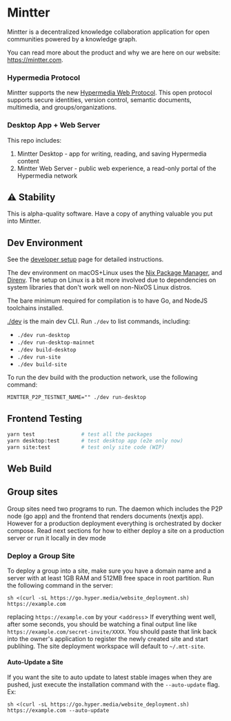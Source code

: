 # Mintter

Mintter is a decentralized knowledge collaboration application for open
communities powered by a knowledge graph.

You can read more about the product and why we are here on our website:
https://mintter.com.

### Hypermedia Protocol

Mintter supports the new [Hypermedia Web Protocol](https://hyper.media/). This
open protocol supports secure identities, version control, semantic documents, multimedia,
and groups/organizations.

### Desktop App + Web Server

This repo includes:

1. Mintter Desktop - app for writing, reading, and saving Hypermedia content
2. Mintter Web Server - public web experience, a read-only portal of the Hypermedia network

## ⚠️ Stability

This is alpha-quality software. Have a copy of anything valuable you put into
Mintter.

## Dev Environment

See the [developer setup](./docs/docs/dev-setup.md) page for detailed instructions.

The dev environment on macOS+Linux uses the [Nix Package Manager](https://nixos.org/nix),
and [Direnv](https://direnv.net). The setup on Linux is a bit more involved due
to dependencies on system libraries that don't work well on non-NixOS Linux distros.

The bare minimum required for compilation is to have Go, and NodeJS toolchains
installed.

[./dev](./dev) is the main dev CLI. Run `./dev` to list commands, including:

- `./dev run-desktop`
- `./dev run-desktop-mainnet`
- `./dev build-desktop`
- `./dev run-site`
- `./dev build-site`

To run the dev build with the production network, use the following command:

```
MINTTER_P2P_TESTNET_NAME="" ./dev run-desktop
```

## Frontend Testing

```bash
yarn test               # test all the packages
yarn desktop:test       # test desktop app (e2e only now)
yarn site:test          # test only site code (WIP)
```

## Web Build

## Group sites

Group sites need two programs to run. The daemon which includes the P2P node (go app)
and the frontend that renders documents (nextjs app). However for a production
deployment everything is orchestrated by docker compose. Read next sections for how to
either deploy a site on a production server or run it locally in dev mode

### Deploy a Group Site

To deploy a group into a site, make sure you have a domain name and
a server with at least 1GB RAM and 512MB free space in root partition. Run the
following command in the server:

```shell
sh <(curl -sL https://go.hyper.media/website_deployment.sh) https://example.com
```

replacing `https://example.com` by your <`address`> If everything went well,
after some seconds, you should be watching a final output line like
`https://example.com/secret-invite/XXXX`. You should paste that link back into
the owner's application to register the newly created site and start publihing.
The site deployment workspace will default to `~/.mtt-site`.

#### Auto-Update a Site

If you want the site to auto update to latest stable images when they are pushed,
just execute the installation command with the `--auto-update` flag. Ex:

```shell
sh <(curl -sL https://go.hyper.media/website_deployment.sh) https://example.com --auto-update
```
